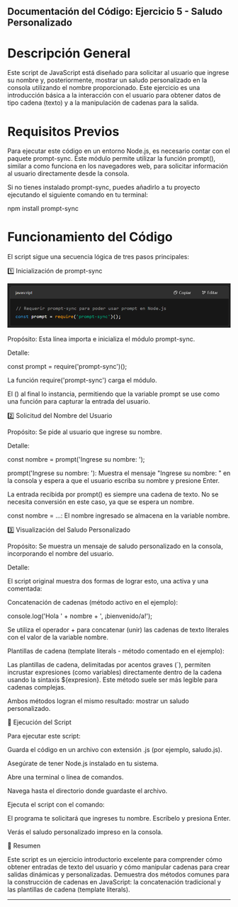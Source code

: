 ## Documentación del Código: Ejercicio 5 - Saludo Personalizado

# Descripción General

Este script de JavaScript está diseñado para solicitar al usuario que ingrese su nombre y, posteriormente, mostrar un saludo personalizado en la consola utilizando el nombre proporcionado. Este ejercicio es una introducción básica a la interacción con el usuario para obtener datos de tipo cadena (texto) y a la manipulación de cadenas para la salida.

# Requisitos Previos

Para ejecutar este código en un entorno Node.js, es necesario contar con el paquete prompt-sync. Este módulo permite utilizar la función prompt(), similar a como funciona en los navegadores web, para solicitar información al usuario directamente desde la consola.

Si no tienes instalado prompt-sync, puedes añadirlo a tu proyecto ejecutando el siguiente comando en tu terminal:

npm install prompt-sync

# Funcionamiento del Código

El script sigue una secuencia lógica de tres pasos principales:

1️⃣ Inicialización de prompt-sync

![alt text](../imagenes/1-prompt-sync.png)

Propósito: Esta línea importa e inicializa el módulo prompt-sync.

Detalle:

const prompt = require('prompt-sync')();

La función require('prompt-sync') carga el módulo.

El () al final lo instancia, permitiendo que la variable prompt se use como una función para capturar la entrada del usuario.

2️⃣ Solicitud del Nombre del Usuario

<!-- ![alt text](../imagenes/ej5-2-entrada.png) -->

Propósito: Se pide al usuario que ingrese su nombre.

Detalle:

const nombre = prompt('Ingrese su nombre: ');

prompt('Ingrese su nombre: '): Muestra el mensaje "Ingrese su nombre: " en la consola y espera a que el usuario escriba su nombre y presione Enter.

La entrada recibida por prompt() es siempre una cadena de texto. No se necesita conversión en este caso, ya que se espera un nombre.

const nombre = ...: El nombre ingresado se almacena en la variable nombre.

3️⃣ Visualización del Saludo Personalizado

<!-- ![alt text](../imagenes/ej5-3-visualizacion.png) -->

Propósito: Se muestra un mensaje de saludo personalizado en la consola, incorporando el nombre del usuario.

Detalle:

El script original muestra dos formas de lograr esto, una activa y una comentada:

Concatenación de cadenas (método activo en el ejemplo):

console.log('Hola ' + nombre + ', ¡bienvenido/a!');

Se utiliza el operador + para concatenar (unir) las cadenas de texto literales con el valor de la variable nombre.

Plantillas de cadena (template literals - método comentado en el ejemplo):

<!-- //console.log(`Hola, ${nombre}! Bienvenido/a al programa!`); -->

Las plantillas de cadena, delimitadas por acentos graves (`), permiten incrustar expresiones (como variables) directamente dentro de la cadena usando la sintaxis ${expresion}. Este método suele ser más legible para cadenas complejas.

Ambos métodos logran el mismo resultado: mostrar un saludo personalizado.

🚀 Ejecución del Script

Para ejecutar este script:

Guarda el código en un archivo con extensión .js (por ejemplo, saludo.js).

Asegúrate de tener Node.js instalado en tu sistema.

Abre una terminal o línea de comandos.

Navega hasta el directorio donde guardaste el archivo.

Ejecuta el script con el comando:

<!-- ![alt text](../imagenes/ej5-4-ejecucion.png) -->


El programa te solicitará que ingreses tu nombre. Escríbelo y presiona Enter.

Verás el saludo personalizado impreso en la consola.

🏁 Resumen

Este script es un ejercicio introductorio excelente para comprender cómo obtener entradas de texto del usuario y cómo manipular cadenas para crear salidas dinámicas y personalizadas. Demuestra dos métodos comunes para la construcción de cadenas en JavaScript: la concatenación tradicional y las plantillas de cadena (template literals).

--- 